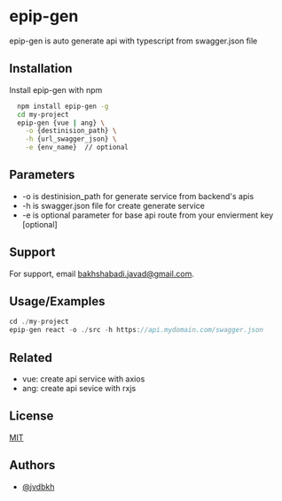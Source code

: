 
# epip-gen

epip-gen is auto generate api with typescript from swagger.json file


## Installation

Install epip-gen with npm

```bash
  npm install epip-gen -g
  cd my-project
  epip-gen {vue | ang} \
    -o {destinision_path} \
    -h {url_swagger_json} \
    -e {env_name}  // optional
```
    
## Parameters

 - -o is destinision_path for generate service from backend's apis
 - -h is swagger.json file for create generate service
 - -e is optional parameter for base api route from your envierment key  [optional]
 


## Support

For support, email bakhshabadi.javad@gmail.com.


## Usage/Examples

```javascript
cd ./my-project
epip-gen react -o ./src -h https://api.mydomain.com/swagger.json

```


## Related

- vue: create api service with axios
- ang: create api sevice with rxjs


## License

[MIT](https://choosealicense.com/licenses/mit/)


## Authors

- [@jvdbkh](https://github.com/bakhshabadi/epip-gen)

